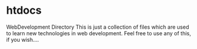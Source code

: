htdocs
======

WebDevelopment Directory
This is just a collection of files which are used to learn new technologies in web development. Feel free to use any of this, if you wish....
